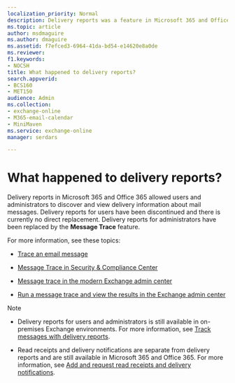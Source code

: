 ```yaml
---
localization_priority: Normal
description: Delivery reports was a feature in Microsoft 365 and Office 365 that allowed users and administrators to discover and view delivery information about messages.
ms.topic: article
author: msdmaguire
ms.author: dmaguire
ms.assetid: f7efced3-6964-41da-bd54-e14620e8a0de
ms.reviewer: 
f1.keywords:
- NOCSH
title: What happened to delivery reports?
search.appverid:
- BCS160
- MET150
audience: Admin
ms.collection: 
- exchange-online
- M365-email-calendar
- MiniMaven
ms.service: exchange-online
manager: serdars

---
```


# What happened to delivery reports?

Delivery reports in Microsoft 365 and Office 365 allowed users and administrators to discover and view delivery information about mail messages. Delivery reports for users have been discontinued and there is currently no direct replacement. Delivery reports for administrators have been replaced by the **Message Trace** feature.

For more information, see these topics:

- [Trace an email message](trace-an-email-message/trace-an-email-message.md)

- [Message Trace in Security & Compliance Center](/microsoft-365/security/office-365-security/message-trace-scc)

- [Message trace in the modern Exchange admin center](trace-an-email-message/message-trace-modern-eac.md)

- [Run a message trace and view the results in the Exchange admin center](trace-an-email-message/run-a-message-trace-and-view-results.md)

> [!NOTE]
>
> - Delivery reports for users and administrators is still available in on-premises Exchange environments. For more information, see [Track messages with delivery reports](../../ExchangeServer/mail-flow/transport-logs/track-messages-with-delivery-reports.md).
>
> - Read receipts and delivery notifications are separate from delivery reports and are still available in Microsoft 365 and Office 365. For more information, see [Add and request read receipts and delivery notifications](https://support.microsoft.com/office/add-and-request-read-receipts-and-delivery-notifications-a34bf70a-4c2c-4461-b2a1-12e4a7a92141).